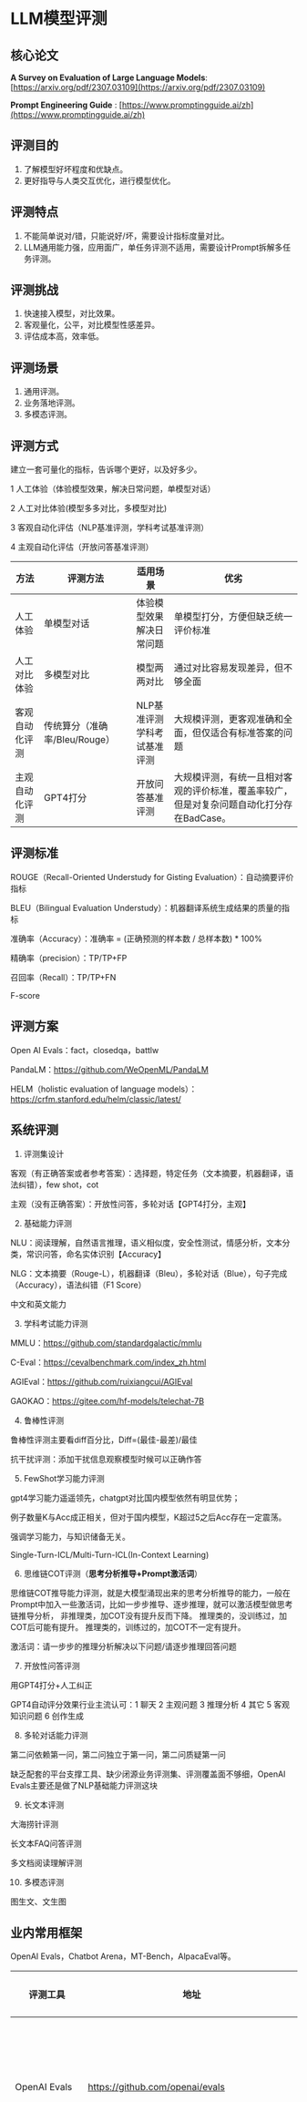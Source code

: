 # LLM模型评测

## 核心论文

**A Survey on Evaluation of Large Language Models**: [https://arxiv.org/pdf/2307.03109](https://arxiv.org/pdf/2307.03109)

**Prompt Engineering Guide** : [https://www.promptingguide.ai/zh](https://www.promptingguide.ai/zh)

## 评测目的

1. 了解模型好坏程度和优缺点。
2. 更好指导与人类交互优化，进行模型优化。

## 评测特点

1. 不能简单说对/错，只能说好/坏，需要设计指标度量对比。
2. LLM通用能力强，应用面广，单任务评测不适用，需要设计Prompt拆解多任务评测。

## 评测挑战

1. 快速接入模型，对比效果。
2. 客观量化，公平，对比模型性感差异。
3. 评估成本高，效率低。

## 评测场景

1. 通用评测。
2. 业务落地评测。
3. 多模态评测。

## 评测方式

建立一套可量化的指标，告诉哪个更好，以及好多少。

1 人工体验（体验模型效果，解决日常问题，单模型对话） 

2 人工对比体验(模型多多对比，多模型对比) 

3 客观自动化评估（NLP基准评测，学科考试基准评测） 

4 主观自动化评估（开放问答基准评测）

| 方法           | 评测方法                      | 适用场景                          | 优劣                                                         |
| -------------- | ----------------------------- | --------------------------------- | ------------------------------------------------------------ |
| 人工体验       | 单模型对话                    | 体验模型效果<br />解决日常问题    | 单模型打分，方便但缺乏统一评价标准                           |
| 人工对比体验   | 多模型对比                    | 模型两两对比                      | 通过对比容易发现差异，但不够全面                             |
| 客观自动化评测 | 传统算分（准确率/Bleu/Rouge） | NLP基准评测<br />学科考试基准评测 | 大规模评测，更客观准确和全面，但仅适合有标准答案的问题       |
| 主观自动化评测 | GPT4打分                      | 开放问答基准评测                  | 大规模评测，有统一且相对客观的评价标准，覆盖率较广，但是对复杂问题自动化打分存在BadCase。 |

## 评测标准

ROUGE（Recall-Oriented Understudy for Gisting Evaluation）：自动摘要评价指标

BLEU（Bilingual Evaluation Understudy）：机器翻译系统生成结果的质量的指标

准确率（Accuracy）：准确率 = (正确预测的样本数 / 总样本数) * 100%

精确率（precision）：TP/TP+FP

召回率（Recall）：TP/TP+FN

F-score

## 评测方案

Open AI Evals：fact，closedqa，battlw

PandaLM：https://github.com/WeOpenML/PandaLM

HELM（holistic evaluation of language models）： https://crfm.stanford.edu/helm/classic/latest/

## 系统评测

1. 评测集设计

客观（有正确答案或者参考答案）：选择题，特定任务（文本摘要，机器翻译，语法纠错），few shot，cot

主观（没有正确答案）：开放性问答，多轮对话【GPT4打分，主观】

2. 基础能力评测

NLU：阅读理解，自然语言推理，语义相似度，安全性测试，情感分析，文本分类，常识问答，命名实体识别【Accuracy】

NLG：文本摘要（Rouge-L），机器翻译（Bleu），多轮对话（Blue），句子完成（Accuracy），语法纠错（F1 Score）

中文和英文能力

3. 学科考试能力评测

MMLU：https://github.com/standardgalactic/mmlu

C-Eval：https://cevalbenchmark.com/index_zh.html

AGIEval：https://github.com/ruixiangcui/AGIEval

GAOKAO：https://gitee.com/hf-models/telechat-7B

4. 鲁棒性评测

鲁棒性评测主要看diff百分比，Diff=(最佳-最差)/最佳

抗干扰评测：添加干扰信息观察模型时候可以正确作答

5. FewShot学习能力评测
   
gpt4学习能力遥遥领先，chatgpt对比国内模型依然有明显优势；
   
例子数量K与Acc成正相关，但对于国内模型，K超过5之后Acc存在一定震荡。

强调学习能力，与知识储备无关。

Single-Turn-ICL/Multi-Turn-ICL(In-Context Learning)

6. 思维链COT评测（**思考分析推导+Prompt激活词**）

思维链COT推导能力评测，就是大模型涌现出来的思考分析推导的能力，一般在Prompt中加入一些激活词，比如一步步推导、逐步推理，就可以激活模型做思考链推导分析，
非推理类，加COT没有提升反而下降。
推理类的，没训练过，加COT后可能有提升。
推理类的，训练过的，加COT不一定有提升。

激活词：请一步步的推理分析解决以下问题/请逐步推理回答问题

7. 开放性问答评测

用GPT4打分+人工纠正

GPT4自动评分效果行业主流认可：1 聊天 2 主观问题 3 推理分析 4 其它 5 客观知识问题 6 创作生成

8. 多轮对话能力评测

第二问依赖第一问，第二问独立于第一问，第二问质疑第一问

缺乏配套的平台支撑工具、缺少闭源业务评测集、评测覆盖面不够细，OpenAI Evals主要还是做了NLP基础能力评测这块

9. 长文本评测

大海捞针评测

长文本FAQ问答评测

多文档阅读理解评测

10. 多模态评测

图生文、文生图

## 业内常用框架

OpenAI Evals，Chatbot Arena，MT-Bench，AlpacaEval等。

| 评测工具        | 地址                                       | 所属机构   | 开放能力                                           | 数据规模                  | 核心价值点                             |
| --------------- | ------------------------------------------ | ---------- | -------------------------------------------------- | ------------------------- | -------------------------------------- |
| OpenAI Evals    | https://github.com/openai/evals            | OpenAI     | 评测框架代码/数据集均开源                          | 585                       | 评测框架代码扩展性强，评测集丰富全面   |
| OpenCompass司南 | https://opencompass.org.cn/home            | OpenXLab   | 提供第三方评测服务，开源评测框架代码，数据集半公开 | 50+                       | 评测框架代码可用，评测集分类丰富可借鉴 |
| FlagEval天秤    | https://flageval.baai.ac.cn/#/home         | 智源       | 提供第三方评测                                     | 100+                      | 评测集分类方法可借鉴                   |
| CLEVA           | https://github.com/LaVi-Lab/CLEVA          | LaVi-Lab   | 开源中文评测数据集                                 | 66个中文评测集，59266道题 | 中文评测集可即借鉴                     |
| SuperCLUE       | https://github.com/CLUEbenchmark/SuperCLUE | CLEUE      | 提供第三方评测服务                                 | 1k+                       | 评测集分类方法可借鉴                   |
| AlpacaEval      | https://tatsu-lab.github.io/alpaca_eval/   | 斯坦福大学 | 开源英文指令遵循评测集                             | 5个评测集，805道题        | 提供基础验证集合                       |

## Prompt优化

### Claude Anthropic 

https://docs.anthropic.com/zh-CN/prompt-library/library

### CO-STAR框架

https://mp.weixin.qq.com/s/AWnQL3forAP-gB7e2ZEXdQ

C：context O：objective S：Style T：Tone  A：audience R：Response



## 其它笔记

平台的创新点：

1. 平台可视化对比：汇总对比、详情对比、图标分析工具：胜负对战分析，对战热力分析，模型鲁棒性分析，雷达图分析，LeaderBoard

2. 自助评测，自助自动化评测，
3.  覆盖面广（涵盖知识，理解，推理，考试，对话，代码，安全）

从对错道好坏，分数。

In-context learning fewshot

FewShot：给例子让模型学习   COT：给出推理让模型学习。

鲁棒性测试，抗干扰测试：模型多次输入答案是不是一样的。【阅读理解：多次选项不一样，是防止刷题作弊】

GPT4评分，设计prompt，告诉评分标准。

https://github.com/MLGroupJLU/LLM-eval-survey

LLM 在生产领域的一个巨大的痛点：如何高效地评估这些开源的本地模型，能否达到我需要的生产性能？

评价体系：Chatbot Athena、Open LLM、OpenAI Evals

为什么我反而会认为 OpenAI 的Evals 框架，才是真正有价值的 LLM 生产标尺？核心原因就是 LLM 在工业生产中真正被需要评估的特性是：指令跟随。

OpenAI Evals：Match：完全匹配，FuzzyMatch：模糊匹配，Includes：模型输出

https://github.com/openai/evals/blob/main/docs/eval-templates.md

https://github.com/athina-ai/athina-evals

https://github.com/bentoml/OpenLLM

准确率以外，Evals 还提供了标准差、精确度、召回率、F-Score 、平均 F-Score

正是因为 Evals 可以自定义评估任务、评估比较方法、评估指标、评估模型，我们在业务生产中就可以轻易地使用它来检测模型性能，接入生产的CI/CD 链路中。

https://github.com/WeOpenML/PandaLM/tree/main?tab=readme-ov-file

opencompass自动化评测平台：https://opencompass.org.cn/home https://github.com/open-compass/OpenCompass/

阿里云大模型自动化评测平台：https://help.aliyun.com/zh/model-studio/model-evaluation/

opencompass：https://github.com/open-compass/OpenCompass/

```text
COT（Chain Of Thought）：https://cloud.tencent.com/developer/article/2428185 比如数学推理，给出步骤，包括Few-shot CoT，Zero-shot CoT

模版：Question ChainOfThought Answer ｜ Test Question

Question Answer ｜ Test Question

Zero-Shot-CoT方法存在不稳定性，而Manual-CoT方法需要大量人工成本投入。作者提出了一种基于Auto-CoT的方法
```

ICL（In-Context Learning）：https://cloud.tencent.com/developer/article/2428186

一文总结提示工程框架，除了CoT还有ToT、GoT、AoT、SoT、PoT：https://blog.csdn.net/xixiaoyaoww/article/details/133101929

增强LLM推理：Chain-of-Thought，Chain-of-Thought-Self-Consistency，Tree-of-Thoughts，Graph-of-Thoughts，Algorithm-of-Thoughts，Skeleton-of-Thought，Program-of-Thoughts

```text
COT：与其直接输出答案，不如为语言模型提供中间推理示例来指导其响应。
COTC：构建多个思维链，对每个思维链进行评估，最终选择最有效、最连贯的思维链。
TOT：以树状形式展开思维链。允许回溯，探索从一个基本想法产生的多个推理分支。 https://arxiv.org/pdf/2305.10601
GOT：将树结构演化为直接非循环图，引入了自我循环。自我循环可以巩固一条特定的思路，也可以将多个想法聚合成一个连贯的思路。
AOT：维护单个不断发展的上下文链，消除了对思维树中冗余查询的需求。它探索了一条多变的推理之路。
SOT：首先生成一个答案蓝图，然后并行地充实细节，从而减少生成完整答案所需的时间。
PoT：将问答背后的推理过程公式化为一个可执行程序，将程序解释器输出作为最终答案的一部分。
```

## Prompt Engineering Guide 学习笔记

LLM研究：Agent（记忆，规划，工具），RAG（输入，索引，检索，生成），推理，忠实度，上下文记忆，减少幻觉，